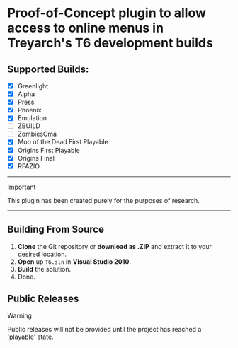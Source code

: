 # Proof-of-Concept plugin to allow access to online menus in Treyarch's T6 development builds

## Supported Builds:
- [x] Greenlight
- [x] Alpha
- [x] Press
- [x] Phoenix
- [x] Emulation
- [ ] ZBUILD
- [ ] ZombiesCma
- [x] Mob of the Dead First Playable
- [x] Origins First Playable
- [x] Origins Final
- [x] RFAZIO

---

> [!IMPORTANT]
> This plugin has been created purely for the purposes of research.

---

## Building From Source
1. **Clone** the Git repository or **download as .ZIP** and extract it to your desired location.
2. **Open** up `T6.sln` in **Visual Studio 2010**.
3. **Build** the solution.
4. Done.

## Public Releases
> [!WARNING]
> Public releases will not be provided until the project has reached a 'playable' state.
